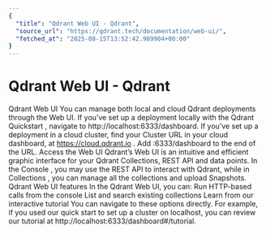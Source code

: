 ```yaml
---
{
  "title": "Qdrant Web UI - Qdrant",
  "source_url": "https://qdrant.tech/documentation/web-ui/",
  "fetched_at": "2025-08-15T13:52:42.989904+00:00"
}
---
```


# Qdrant Web UI - Qdrant

Qdrant Web UI
You can manage both local and cloud Qdrant deployments through the Web UI.
If you’ve set up a deployment locally with the Qdrant
Quickstart
,
navigate to http://localhost:6333/dashboard.
If you’ve set up a deployment in a cloud cluster, find your Cluster URL in your
cloud dashboard, at
https://cloud.qdrant.io
. Add
:6333/dashboard
to the end
of the URL.
Access the Web UI
Qdrant’s Web UI is an intuitive and efficient graphic interface for your Qdrant Collections, REST API and data points.
In the
Console
, you may use the REST API to interact with Qdrant, while in
Collections
, you can manage all the collections and upload Snapshots.
Qdrant Web UI features
In the Qdrant Web UI, you can:
Run HTTP-based calls from the console
List and search existing
collections
Learn from our interactive tutorial
You can navigate to these options directly. For example, if you used our
quick start
to set up a cluster on localhost,
you can review our tutorial at http://localhost:6333/dashboard#/tutorial.
